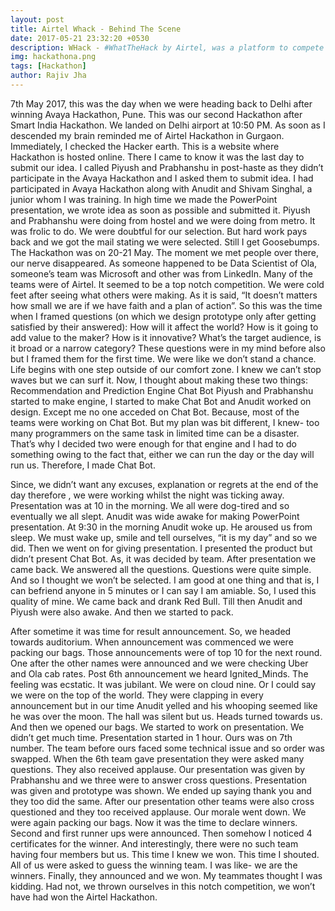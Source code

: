```yaml
---
layout: post
title: Airtel Whack - Behind The Scene
date: 2017-05-21 23:32:20 +0530
description: WHack - #WhatTheHack by Airtel, was a platform to compete in developing innovative solutions & solving real problems, which better the lives of millions.
img: hackathona.png 
tags: [Hackathon]
author: Rajiv Jha
---
```


7th May 2017, this was the day when we were heading back to Delhi after winning Avaya Hackathon, Pune. This was our second Hackathon after Smart India Hackathon. We landed on Delhi airport at 10:50 PM. As soon as I descended my brain reminded me of Airtel Hackathon in Gurgaon. Immediately, I checked the Hacker earth. This is a website where Hackathon is hosted online. There I came to know it was the last day to submit our idea. I called Piyush and Prabhanshu in post-haste as they didn’t participate in the Avaya Hackathon and I asked them to submit idea. I had participated in Avaya Hackathon along with Anudit and Shivam Singhal, a junior whom I was training.
In high time we made the PowerPoint presentation, we wrote idea as soon as possible and submitted it. Piyush and Prabhanshu were doing from hostel and we were doing from metro. It was frolic to do. We were doubtful for our selection. But hard work pays back and we got the mail stating we were selected. Still I get Goosebumps. 
The Hackathon was on 20-21 May. The moment we met people over there, our nerve disappeared. As someone happened to be Data Scientist of Ola, someone’s team was Microsoft and other was from LinkedIn. Many of the teams were of Airtel. It seemed to be a top notch competition. We were cold feet after seeing what others were making. As it is said, “It doesn’t matters how small we are if we have faith and a plan of action”. So this was the time when I framed questions (on which we design prototype only after getting satisfied by their answered):
How will it affect the world?
How is it going to add value to the maker?
How is it innovative?
What’s the target audience, is it broad or a narrow category?
These questions were in my mind before also but I framed them for the first time. We were like we don’t stand a chance. Life begins with one step outside of our comfort zone. I knew we can’t stop waves but we can surf it. Now, I thought about making these two things:
Recommendation and Prediction Engine
Chat Bot
Piyush and Prabhanshu started to make engine, I started to make Chat Bot and Anudit worked on design. Except me no one acceded on Chat Bot. Because, most of the teams were working on Chat Bot. But my plan was bit different, I knew- too many programmers on the same task in limited time can be a disaster. That’s why I decided two were enough for that engine and I had to do something owing to the fact that, either we can run the day or the day will run us. Therefore, I made Chat Bot. 

Since, we didn’t want any excuses, explanation or regrets at the end of the day therefore , we were working whilst the night was ticking away. Presentation was at 10 in the morning. We all were dog-tired and so eventually we all slept. Anudit was wide awake for making PowerPoint presentation. At 9:30 in the morning Anudit woke up. He aroused us from sleep. We must wake up, smile and tell ourselves, “it is my day” and so we did. Then we went on for giving presentation. I presented the product but didn’t present Chat Bot. As, it was decided by team. After presentation we came back. We answered all the questions. Questions were quite simple. And so I thought we won’t be selected. I am good at one thing and that is, I can befriend anyone in 5 minutes or I can say I am amiable. So, I used this quality of mine. We came back and drank Red Bull. Till then Anudit and Piyush were also awake. And then we started to pack. 

After sometime it was time for result announcement. So, we headed towards auditorium. When announcement was commenced we were packing our bags. Those announcements were of top 10 for the next round.
One after the other names were announced and we were checking Uber and Ola cab rates. Post 6th announcement we heard Ignited_Minds. The feeling was ecstatic. It was jubilant. We were on cloud nine. Or I could say we were on the top of the world. They were clapping in every announcement but in our time Anudit yelled and his whooping seemed like he was over the moon. The hall was silent but us. Heads turned towards us. And then we opened our bags. We started to work on presentation. We didn’t get much time. Presentation started in 1 hour.  Ours was on 7th number. The team before ours faced some technical issue and so order was swapped. When the 6th team gave presentation they were asked many questions. They also received applause. Our presentation was given by Prabhanshu and we three were to answer cross questions. Presentation was given and prototype was shown. We ended up saying thank you and they too did the same. After our presentation other teams were also cross questioned and they too received applause. Our morale went down. We were again packing our bags. Now it was the time to declare winners. Second and first runner ups were announced. Then somehow I noticed 4 certificates for the winner. And interestingly, there were no such team having four members but us. This time I knew we won. This time I shouted. All of us were asked to guess the winning team. I was like- we are the winners. Finally, they announced and we won. My teammates thought I was kidding. Had not, we thrown ourselves in this notch competition, we won’t have had won the Airtel Hackathon.
 
